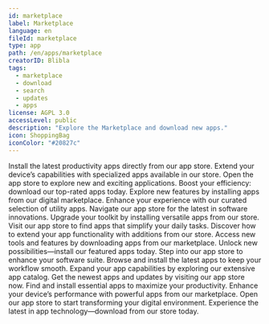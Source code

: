 ```yaml
---
id: marketplace
label: Marketplace
language: en
fileId: marketplace
type: app
path: /en/apps/marketplace
creatorID: Blibla
tags:
  - marketplace
  - download
  - search
  - updates
  - apps
license: AGPL 3.0
accessLevel: public
description: "Explore the Marketplace and download new apps."
icon: ShoppingBag
iconColor: "#20827c"
---
```


Install the latest productivity apps directly from our app store.
Extend your device’s capabilities with specialized apps available in our store.
Open the app store to explore new and exciting applications.
Boost your efficiency: download our top-rated apps today.
Explore new features by installing apps from our digital marketplace.
Enhance your experience with our curated selection of utility apps.
Navigate our app store for the latest in software innovations.
Upgrade your toolkit by installing versatile apps from our store.
Visit our app store to find apps that simplify your daily tasks.
Discover how to extend your app functionality with additions from our store.
Access new tools and features by downloading apps from our marketplace.
Unlock new possibilities—install our featured apps today.
Step into our app store to enhance your software suite.
Browse and install the latest apps to keep your workflow smooth.
Expand your app capabilities by exploring our extensive app catalog.
Get the newest apps and updates by visiting our app store now.
Find and install essential apps to maximize your productivity.
Enhance your device’s performance with powerful apps from our marketplace.
Open our app store to start transforming your digital environment.
Experience the latest in app technology—download from our store today.

